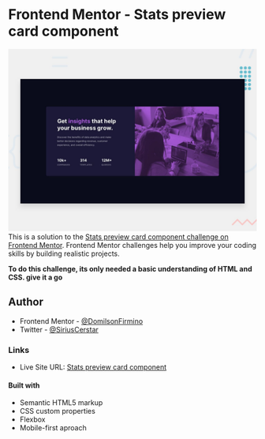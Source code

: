 # Frontend Mentor - Stats preview card component

![Design preview for the Stats preview card component coding challenge](./design/desktop-preview.jpg)
This is a solution to the [Stats preview card component challenge on Frontend Mentor](https://www.frontendmentor.io/challenges/stats-preview-card-component-8JqbgoU62). Frontend Mentor challenges help you improve your coding skills by building realistic projects.

**To do this challenge, its only needed a basic understanding of HTML and CSS. give it a go**

## Author

- Frontend Mentor - [@DomilsonFirmino](https://www.frontendmentor.io/profile/DomilsonFirmino)
- Twitter - [@SiriusCerstar](https://twitter.com/SiriusCerstar)
  
### Links

- Live Site URL: [Stats preview card component](https://domilsonfirmino.github.io/Stats-preview-card-component/)

#### Built with

- Semantic HTML5 markup
- CSS custom properties
- Flexbox
- Mobile-first aproach

